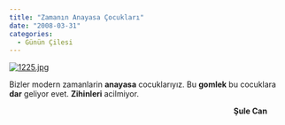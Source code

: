 ```yaml
---
title: "Zamanın Anayasa Çocukları"
date: "2008-03-31"
categories: 
  - Günün Çilesi
---
```


[![1225.jpg](/uploads/2008/03/1225.jpg)](/uploads/2008/03/1225.jpg "1225.jpg")

Bizler modern zamanlarin **anayasa** cocuklarıyız. Bu **gomlek** bu cocuklara **dar** geliyor evet. **Zihinleri** acilmiyor.

                                                                                                       **Şule Can**
